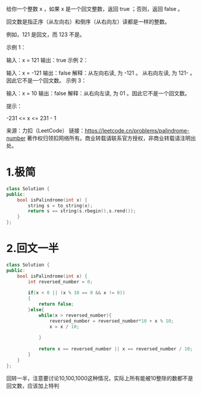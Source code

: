给你一个整数 x ，如果 x 是一个回文整数，返回 true ；否则，返回 false 。

回文数是指正序（从左向右）和倒序（从右向左）读都是一样的整数。

例如，121 是回文，而 123 不是。


示例 1：

输入：x = 121
输出：true
示例 2：

输入：x = -121
输出：false
解释：从左向右读, 为 -121 。 从右向左读, 为 121- 。因此它不是一个回文数。
示例 3：

输入：x = 10
输出：false
解释：从右向左读, 为 01 。因此它不是一个回文数。


提示：

-231 <= x <= 231 - 1

来源：力扣（LeetCode）
链接：https://leetcode.cn/problems/palindrome-number
著作权归领扣网络所有。商业转载请联系官方授权，非商业转载请注明出处。



# 1.极简

```c++
class Solution {
public:
    bool isPalindrome(int x) {
        string s = to_string(x);
        return s == string(s.rbegin(),s.rend());
    }
};
```



# 2.回文一半

```c++
class Solution {
public:
    bool isPalindrome(int x) {
        int reversed_number = 0;
        
        if(x < 0 || (x % 10 == 0 && x != 0))
        {
            return false;
        }else{
            while(x > reversed_number){
                reversed_number = reversed_number*10 + x % 10;
                x = x / 10;
                
            }
            
            return x == reversed_number || x == reversed_number / 10;
        }
    }
};
```

回转一半，注意要讨论10,100,1000这种情况，实际上所有能被10整除的数都不是回文数，应该加上特判